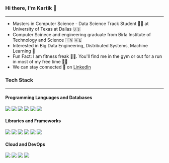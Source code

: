### Hi there, I'm Kartik 👋 
---
- Masters in Computer Science - Data Science Track Student :technologist:	 at University of Texas at Dallas :us:
- Computer Scinece and engineering graduate from Birla Institute of Technology and Science :india:	:united_arab_emirates:
- Interested in Big Data Engineering, Distributed Systems, Machine Learning :robot:	
- Fun Fact: I am fitness freak :running_man:. You'll find me in the gym or out for a run in most of my free time :weight_lifting_man:
- We can stay connected :handshake: on [LinkedIn](https://www.linkedin.com/in/kartik-anand-1aa54020b/)
### Tech Stack
---
#### Programming Languages and Databases
![](https://img.shields.io/badge/Java-informational?style=flat&logo=<LOGO_NAME>&logoColor=white&color=1E90FF)
![](https://img.shields.io/badge/Python-informational?style=flat&logo=<LOGO_NAME>&logoColor=white&color=120A8F)
![](https://img.shields.io/badge/C++-informational?style=flat&logo=<LOGO_NAME>&logoColor=white&color=3299CC)
![](https://img.shields.io/badge/SQL-informational?style=flat&logo=<LOGO_NAME>&logoColor=white&color=008080)
![](https://img.shields.io/badge/MongoDB-informational?style=flat&logo=<LOGO_NAME>&logoColor=white&color=120A8F)
![](https://img.shields.io/badge/Snowflake-informational?style=flat&logo=<LOGO_NAME>&logoColor=white&color=140A5F)

#### Libraries and Frameworks
![](https://img.shields.io/badge/Numpy-informational?style=flat&logo=<LOGO_NAME>&logoColor=white&color=008080)
![](https://img.shields.io/badge/Pandas-informational?style=flat&logo=<LOGO_NAME>&logoColor=white&color=008080)
![](https://img.shields.io/badge/Scikit-learn-informational?style=flat&logo=<LOGO_NAME>&logoColor=white&color=120A8F)
![](https://img.shields.io/badge/Hadoop-informational?style=flat&logo=<LOGO_NAME>&logoColor=white&color=008080)
![](https://img.shields.io/badge/PySpark-informational?style=flat&logo=<LOGO_NAME>&logoColor=white&color=120A8F)
![](https://img.shields.io/badge/Kafka-informational?style=flat&logo=<LOGO_NAME>&logoColor=white&color=3299CC)

#### Cloud and DevOps
![](https://img.shields.io/badge/Docker-informational?style=flat&logo=<LOGO_NAME>&logoColor=white&color=008080)
![](https://img.shields.io/badge/AWS-informational?style=flat&logo=<LOGO_NAME>&logoColor=white&color=008080)
![](https://img.shields.io/badge/Azure-informational?style=flat&logo=<LOGO_NAME>&logoColor=white&color=3299CC)
![](https://img.shields.io/badge/CI/CD-informational?style=flat&logo=<LOGO_NAME>&logoColor=white&color=120A8F)


<!--
**KartikAnand17/KartikAnand17** is a ✨ _special_ ✨ repository because its `README.md` (this file) appears on your GitHub profile.

Here are some ideas to get you started:

- 🔭 I’m currently working on ...
- 🌱 I’m currently learning ...
- 👯 I’m looking to collaborate on ...
- 🤔 I’m looking for help with ...
- 💬 Ask me about ...
- 📫 How to reach me: ...
- 😄 Pronouns: ...
- ⚡ Fun fact: ...
-->
